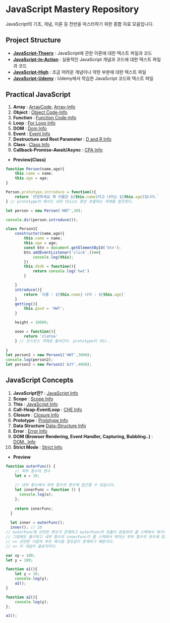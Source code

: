 # JavaScript Mastery Repository
JavaScript의 기초, 개념, 이론 등 전반을 마스터하기 위한 종합 자료 모음입니다.


## Project Structure
- **[JavaScript-Thoery](https://github.com/hongwontae/JavaScript/tree/main/JS-Theory)** : JavaScript에 관한 이론에 대한 텍스트 파일과 코드
- **[JavaScript-In-Action](https://github.com/hongwontae/JavaScript/tree/main/JavaScript-In-Action)** : 실용적인 JavaScript 개념과 코드에 대한 텍스트 파일과 코드
- **[JavaScript-High](https://github.com/hongwontae/JavaScript/tree/main/JavaScript-High)** : 조금 어려운 개념이나 약한 부분에 대한 텍스트 파일
- **[JavaScript-Udemy](https://github.com/hongwontae/JavaScript/tree/main/JavaScript-Udemy)** : Udemy에서 학습한 JavaScript 코드와 텍스트 파일


## Practical JavaScript
1. **Array** : [ArrayCode](https://github.com/hongwontae/JavaScript/blob/main/JavaScript-In-Action/Array/includes-reverse-reduce-split-join-some-every.js), [Array-Info](https://github.com/hongwontae/JavaScript/blob/main/JavaScript-In-Action/Array/ArrayMethod.txt)
2. **Object** : [Object Code-Info](https://github.com/hongwontae/JavaScript/blob/main/JavaScript-In-Action/object/app.js)
3. **Function** : [Function Code-Info](https://github.com/hongwontae/JavaScript/blob/main/JavaScript-In-Action/function/function1.js)
4. **Loop** : [For Loop Info](https://github.com/hongwontae/JavaScript/tree/main/JavaScript-In-Action/Loop)
5. **DOM** : [Dom Info](https://github.com/hongwontae/JavaScript/tree/main/JavaScript-In-Action/DOM)
6. **Event** : [Event Info](https://github.com/hongwontae/JavaScript/tree/main/JavaScript-In-Action/event)
7. **Destructure and Rest Parameter** : [D and R Info](https://github.com/hongwontae/JavaScript/tree/main/JavaScript-In-Action/DestructorAndRest)
8. **Class** : [Class Info](https://github.com/hongwontae/JavaScript/tree/main/JavaScript-In-Action/class)
9. **Callback-Promise-Await/Async** : [CPA Info](https://github.com/hongwontae/JavaScript/tree/main/JavaScript-In-Action/Promise)

- **Preview(Class)**
```javascript
function Person(name,age){
    this.name = name;
    this.age = age;
}

Person.prototype.introduce = function(){
    return `안녕하세요 제 이름은 ${this.name}이고 나이는 ${this.age}입니다.`
} // prototype의 메서드 내의 this는 항상 호출하는 객체를 참조한다.

let person = new Person('HWT',30);

console.dir(person.introduce());

class Person1{
    constructor(name,age){
        this.name = name;
        this.age = age; 
        const btn = document.getElementById('btn');
        btn.addEventListener('click',()=>{
            console.log(this);
        })
        this.dkdk = function(){
            return console.log('hwt')
        }

    }
    introduce(){
        return `이름 : ${this.name} 나이 : ${this.age}`
    }
    getting(){
        this.good = 'HWT';
    }

    height = 10000;

    oooo = function(){
        return 'zlatna'
    } // 인스턴스 객체로 들어간다. prototype이 아닌..
    
}
let person2 = new Person1('HWT',3000);
console.log(person2);
let person3 = new Person1('AJY',4000);
```

## JavaScript Concepts
1. **JavaScript란?** : [JavaScript Info](https://github.com/hongwontae/JavaScript/blob/main/JavaScript-Udemy/JavaScriptMEMO/JavaScript%20Section%201%20(1~14)%20JS%20%EC%9D%B4%EB%A1%A0.txt)
2. **Scope** : [Scope Info](https://github.com/hongwontae/JavaScript/tree/main/JS-Theory/JS-Scope)
3. **This** : [JavaScript Info](https://github.com/hongwontae/JavaScript/tree/main/JS-Theory/JS-This)
4. **Call-Heap-EventLoop** : [CHE Info](https://github.com/hongwontae/JavaScript/tree/main/JS-Theory/JS-CallHeap-EventLoop)
5. **Closure** : [Closure Info](https://github.com/hongwontae/JavaScript/tree/main/JS-Theory/JS-Closure)
6. **Prototype** : [Prototype Info](https://github.com/hongwontae/JavaScript/tree/main/JS-Theory/JS-Prototype)
7. **Data Structure** [Data-Structure Info](https://github.com/hongwontae/JavaScript/blob/main/JS-Theory/JS-Variable-Structure/JS-Variable-Process.txt)
8. **Error** : [Error Info](https://github.com/hongwontae/JavaScript/tree/main/JS-Theory/JS-Error)
9. **DOM (Browser Rendering, Event Handler, Capturing, Bubbling..)** : [DOM.. Info](https://github.com/hongwontae/JavaScript/tree/main/JS-Theory/JS-DOM)
10. **Strict Mode** : [Strict Info](https://github.com/hongwontae/JavaScript/tree/main/JS-Theory/JS-use-strict)


- **Preview**
```javascript
function outerFunc() {
    // 외부 함수의 변수
    let x = 10;
  
    // 내부 함수에서 외부 함수의 변수에 접근할 수 있습니다.
    let innerFunc = function () {
      console.log(x);
    };
  
    return innerFunc;
  }
  
  let inner = outerFunc();
  inner(); // 10
// outerFunc에 선언된 변수가 존재하고 outerFunc의 호출이 완료되어 콜 스택에서 제거되었다.
// 그럼에도 불구하고 내부 함수의 innerFunc이 콜 스택에서 벗어난 외부 함수의 변수에 접근할 수 있다.
// => 선언한 시점의 부모 렉시컬 참조값이 존재하기 떄문이다.
// => 이 개념이 클로저이다.

var xy = 100;
let y = 100;

function a1(){
    let y = 10;
    console.log(y);
    a2();
}

function a2(){
    console.log(y);
};

a1();
```
